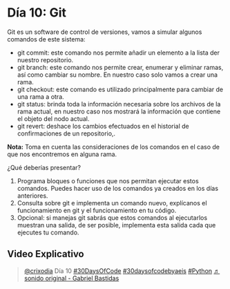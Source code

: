 # Día 10: Git

Git es un software de control de versiones, vamos a simular algunos comandos de este sistema:

- git commit: este comando nos permite añadir un elemento a la lista der nuestro repositorio.
- git branch: este comando nos permite crear, enumerar y eliminar ramas, así como cambiar su nombre. En nuestro caso solo vamos a crear una rama.
- git checkout: este comando es utilizado principalmente para cambiar de una rama a otra.
- git status: brinda toda la información necesaria sobre los archivos de la rama actual, en nuestro caso nos mostrará la información que contiene el objeto del nodo actual.
- git revert: deshace los cambios efectuados en el historial de confirmaciones de un repositorio,.

**Nota:** Toma en cuenta las consideraciones de los comandos en el caso de que nos encontremos en alguna rama.

¿Qué deberías presentar?

1. Programa bloques o funciones que nos permitan ejecutar estos comandos. Puedes hacer uso de los comandos ya creados en los días anteriores.
2. Consulta sobre git e implementa un comando nuevo, explícanos el funcionamiento en git y el funcionamiento en tu código.
3. Opcional: si manejas git sabrás que estos comandos al ejecutarlos muestran una salida, de ser posible, implementa esta salida cada que ejecutes tu comando.

## Video Explicativo

<blockquote class="tiktok-embed" cite="https://www.tiktok.com/@crixodia/video/7160252479433608453" data-video-id="7160252479433608453" style="max-width: 605px;min-width: 325px;" > <section> <a target="_blank" title="@crixodia" href="https://www.tiktok.com/@crixodia?refer=embed">@crixodia</a> Día 10 <a title="30daysofcode" target="_blank" href="https://www.tiktok.com/tag/30daysofcode?refer=embed">#30DaysOfCode</a> <a title="30daysofcodebyaeis" target="_blank" href="https://www.tiktok.com/tag/30daysofcodebyaeis?refer=embed">#30daysofcodebyaeis</a> <a title="python" target="_blank" href="https://www.tiktok.com/tag/python?refer=embed">#Python</a> <a target="_blank" title="♬ sonido original - Gabriel Bastidas" href="https://www.tiktok.com/music/sonido-original-7160252512481217285?refer=embed">♬ sonido original - Gabriel Bastidas</a> </section> </blockquote> <script async src="https://www.tiktok.com/embed.js"></script>
